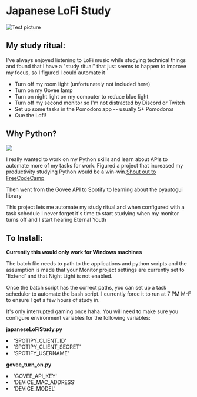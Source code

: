 # Japanese LoFi Study

![Test picture](https://www.japannakama.co.uk/wp-content/uploads/2021/09/aesthetic-anime-purple-lo-fi-backgrounds.jpg)

<h2>My study ritual: </h2>

I've always enjoyed listening to LoFi music while studying technical things and found that I have a "study ritual" that just seems to happen to improve my focus, so I figured I could automate it


<html>
<body>

<ul>
<li>Turn off my room light (unfortunately not included here)</li>
<li>Turn on my Govee lamp </li>
<li>Turn on night light on my computer to reduce blue light</li>
<li>Turn off my second monitor so I'm not distracted by Discord or Twitch</li>
<li>Set up some tasks in the Pomodoro app -- usually 5+ Pomodoros</li>
<li>Que the Lofi!</li>
</ul>  

</body>
</html>



<h2>Why Python?</h2> 

![](https://encrypted-tbn0.gstatic.com/images?q=tbn:ANd9GcTNUNPFhhzbSCpEuXeYAFUQtsszTYopFbQ29g_fReo&usqp=CAE&s)

I really wanted to work on my Python skills and learn about APIs to automate more of my tasks for work. Figured a project that increased my productivity studying Python would be a win-win.[Shout out to FreeCodeCamp](https://www.youtube.com/watch?v=WXsD0ZgxjRw&ab_channel=freeCodeCamp.org)

Then went from the Govee API to Spotify to learning about the pyautogui library 

This project lets me automate my study ritual and when configured with a task schedule I never forget it's time to start studying when my monitor turns off and I start hearing Eternal Youth



<h2>To Install: </h2>

<b> Currently this would only work for Windows machines </b>

The batch file needs to path to the applications and python scripts and the assumption is made that your Monitor project settings are currently set to 'Extend' and that Night Light is not enabled. 

Once the batch script has the correct paths, you can set up a task scheduler to automate the bash script. I currently force it to run at 7 PM M-F to ensure I get a few hours of study in.

It's only interrupted gaming once haha. You will need to make sure you configure environment variables for the following variables:

<b>japaneseLoFiStudy.py</b>

<li>'SPOTIPY_CLIENT_ID'</li>
<li>'SPOTIPY_CLIENT_SECRET'</li>
<li>'SPOTIFY_USERNAME'</li>

<b>govee_turn_on.py</b>

<li>'GOVEE_API_KEY'</li>
<li>'DEVICE_MAC_ADDRESS'</li>
<li>'DEVICE_MODEL'</li>





